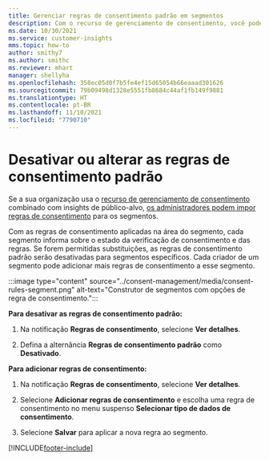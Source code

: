 ```yaml
---
title: Gerenciar regras de consentimento padrão em segmentos
description: Com o recurso de gerenciamento de consentimento, você pode desabilitar ou alterar as regras de consentimento padrão se as substituições estiverem habilitadas.
ms.date: 10/30/2021
ms.service: customer-insights
mms.topic: how-to
author: smithy7
ms.author: smithc
ms.reviewer: mhart
manager: shellyha
ms.openlocfilehash: 358ec05d0f7b5fe4ef15d65054b66eaaad301626
ms.sourcegitcommit: 79b09498d1328e5551fb8684c44af1fb149f9881
ms.translationtype: HT
ms.contentlocale: pt-BR
ms.lasthandoff: 11/10/2021
ms.locfileid: "7790710"
---
```

# <a name="disable-or-change-default-consent-rules"></a>Desativar ou alterar as regras de consentimento padrão

Se a sua organização usa o [recurso de gerenciamento de consentimento](../consent-management/overview.md) combinado com insights de público-alvo, [os administradores podem impor regras de consentimento](activate-consent.md) para os segmentos. 

Com as regras de consentimento aplicadas na área do segmento, cada segmento informa sobre o estado da verificação de consentimento e das regras. Se forem permitidas substituições, as regras de consentimento padrão serão desativadas para segmentos específicos. Cada criador de um segmento pode adicionar mais regras de consentimento a esse segmento. 

:::image type="content" source="../consent-management/media/consent-rules-segment.png" alt-text="Construtor de segmentos com opções de regra de consentimento.":::

**Para desativar as regras de consentimento padrão:**

1. Na notificação **Regras de consentimento**, selecione **Ver detalhes**. 

1. Defina a alternância **Regras de consentimento padrão** como **Desativado**.

**Para adicionar regras de consentimento:**

1. Na notificação **Regras de consentimento**, selecione **Ver detalhes**. 

1. Selecione **Adicionar regras de consentimento** e escolha uma regra de consentimento no menu suspenso **Selecionar tipo de dados de consentimento**.

1. Selecione **Salvar** para aplicar a nova regra ao segmento.

[!INCLUDE[footer-include](../includes/footer-banner.md)] 
